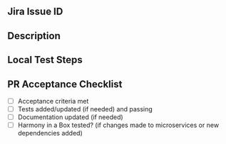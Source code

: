 ## Jira Issue ID


## Description


## Local Test Steps


## PR Acceptance Checklist
* [ ] Acceptance criteria met
* [ ] Tests added/updated (if needed) and passing
* [ ] Documentation updated (if needed)
* [ ] Harmony in a Box tested? (if changes made to microservices or new dependencies added)